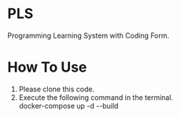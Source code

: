 # PLS
Programming Learning System with Coding Form.

# How To Use
1. Please clone this code.
2. Execute the following command in the terminal.  
docker-compose up -d --build
